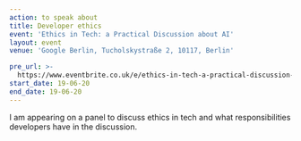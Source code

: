 ```yaml
---
action: to speak about
title: Developer ethics
event: 'Ethics in Tech: a Practical Discussion about AI'
layout: event
venue: 'Google Berlin, Tucholskystraße 2, 10117, Berlin'

pre_url: >-
  https://www.eventbrite.co.uk/e/ethics-in-tech-a-practical-discussion-about-ai-tickets-62108922459
start_date: 19-06-20
end_date: 19-06-20
---
```

I am appearing on a panel to discuss ethics in tech and what responsibilities developers have in the discussion.
